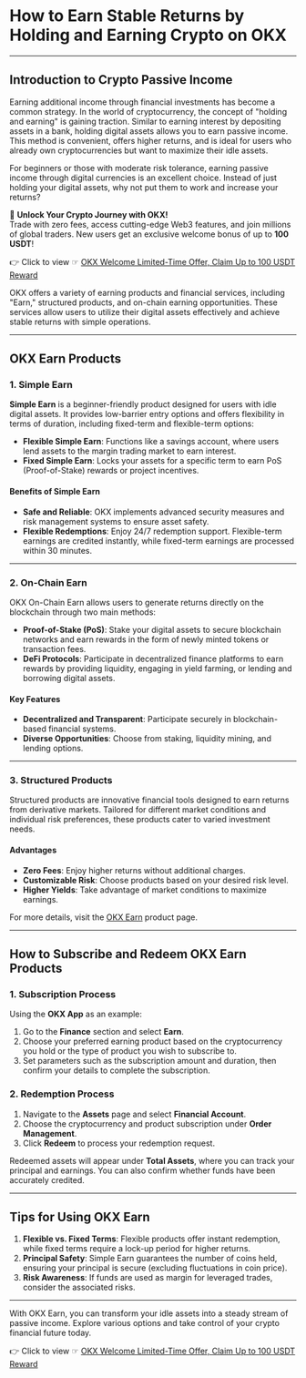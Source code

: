 # How to Earn Stable Returns by Holding and Earning Crypto on OKX

---

## Introduction to Crypto Passive Income

Earning additional income through financial investments has become a common strategy. In the world of cryptocurrency, the concept of "holding and earning" is gaining traction. Similar to earning interest by depositing assets in a bank, holding digital assets allows you to earn passive income. This method is convenient, offers higher returns, and is ideal for users who already own cryptocurrencies but want to maximize their idle assets.

For beginners or those with moderate risk tolerance, earning passive income through digital currencies is an excellent choice. Instead of just holding your digital assets, why not put them to work and increase your returns?

🚀 **Unlock Your Crypto Journey with OKX!**  
Trade with zero fees, access cutting-edge Web3 features, and join millions of global traders. New users get an exclusive welcome bonus of up to **100 USDT**!  

👉 Click to view ☞ [OKX Welcome Limited-Time Offer, Claim Up to 100 USDT Reward](https://bit.ly/OKXe)

OKX offers a variety of earning products and financial services, including "Earn," structured products, and on-chain earning opportunities. These services allow users to utilize their digital assets effectively and achieve stable returns with simple operations.

---

## OKX Earn Products

### 1. Simple Earn

**Simple Earn** is a beginner-friendly product designed for users with idle digital assets. It provides low-barrier entry options and offers flexibility in terms of duration, including fixed-term and flexible-term options:

- **Flexible Simple Earn**: Functions like a savings account, where users lend assets to the margin trading market to earn interest.
- **Fixed Simple Earn**: Locks your assets for a specific term to earn PoS (Proof-of-Stake) rewards or project incentives.

#### Benefits of Simple Earn
- **Safe and Reliable**: OKX implements advanced security measures and risk management systems to ensure asset safety.
- **Flexible Redemptions**: Enjoy 24/7 redemption support. Flexible-term earnings are credited instantly, while fixed-term earnings are processed within 30 minutes.

---

### 2. On-Chain Earn

OKX On-Chain Earn allows users to generate returns directly on the blockchain through two main methods:

- **Proof-of-Stake (PoS)**: Stake your digital assets to secure blockchain networks and earn rewards in the form of newly minted tokens or transaction fees.
- **DeFi Protocols**: Participate in decentralized finance platforms to earn rewards by providing liquidity, engaging in yield farming, or lending and borrowing digital assets.

#### Key Features
- **Decentralized and Transparent**: Participate securely in blockchain-based financial systems.
- **Diverse Opportunities**: Choose from staking, liquidity mining, and lending options.

---

### 3. Structured Products

Structured products are innovative financial tools designed to earn returns from derivative markets. Tailored for different market conditions and individual risk preferences, these products cater to varied investment needs.

#### Advantages
- **Zero Fees**: Enjoy higher returns without additional charges.
- **Customizable Risk**: Choose products based on your desired risk level.
- **Higher Yields**: Take advantage of market conditions to maximize earnings.

For more details, visit the [OKX Earn](https://bit.ly/OKXe) product page.

---

## How to Subscribe and Redeem OKX Earn Products

### 1. Subscription Process
Using the **OKX App** as an example:
1. Go to the **Finance** section and select **Earn**.
2. Choose your preferred earning product based on the cryptocurrency you hold or the type of product you wish to subscribe to.
3. Set parameters such as the subscription amount and duration, then confirm your details to complete the subscription.

### 2. Redemption Process
1. Navigate to the **Assets** page and select **Financial Account**.
2. Choose the cryptocurrency and product subscription under **Order Management**.
3. Click **Redeem** to process your redemption request.

Redeemed assets will appear under **Total Assets**, where you can track your principal and earnings. You can also confirm whether funds have been accurately credited.

---

## Tips for Using OKX Earn

1. **Flexible vs. Fixed Terms**: Flexible products offer instant redemption, while fixed terms require a lock-up period for higher returns.
2. **Principal Safety**: Simple Earn guarantees the number of coins held, ensuring your principal is secure (excluding fluctuations in coin price).
3. **Risk Awareness**: If funds are used as margin for leveraged trades, consider the associated risks.

---

With OKX Earn, you can transform your idle assets into a steady stream of passive income. Explore various options and take control of your crypto financial future today.

👉 Click to view ☞ [OKX Welcome Limited-Time Offer, Claim Up to 100 USDT Reward](https://bit.ly/OKXe)
